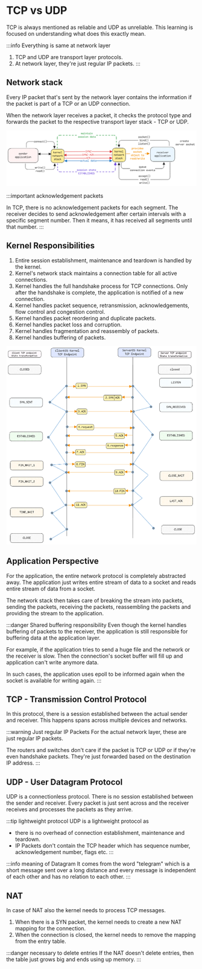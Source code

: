 # TCP vs UDP

TCP is always mentioned as reliable and UDP as unreliable.
This learning is focused on understanding what does this exactly mean.

:::info Everything is same at network layer

1. TCP and UDP are transport layer protocols.
2. At network layer, they're just regular IP packets.
   :::

## Network stack

Every IP packet that's sent by the network layer contains the information
if the packet is part of a TCP or an UDP connection.

When the network layer receives a packet, it checks the protocol type and
forwards the packet to the respective transport layer stack - TCP or UDP.

![TCP Connection](../../static/img/tcp-kernel-methods.excalidraw.png)

:::important acknowledgement packets

In TCP, there is no acknowledgement packets for each segment.
The receiver decides to send acknowledgement after certain intervals with a specific segment number.
Then it means, it has received all segments until that number.
:::

## Kernel Responsibilities

1. Entire session establishment, maintenance and teardown is handled by the kernel.
2. Kernel's network stack maintains a connection table for all active connections.
3. Kernel handles the full handshake process for TCP connections.
   Only after the handshake is complete, the application is notified of a new connection.
4. Kernel handles packet sequence, retransmission, acknowledgements, flow control and congestion control.
5. Kernel handles packet reordering and duplicate packets.
6. Kernel handles packet loss and corruption.
7. Kernel handles fragmentation and reassembly of packets.
8. Kernel handles buffering of packets.

![kernel-states](../../static/img/kernel-tcp-states.excalidraw.png)

## Application Perspective

For the application, the entire network protocol is completely abstracted away.
The application just writes entire stream of data to a socket
and reads entire stream of data from a socket.

The network stack then takes care of breaking the stream into packets,
sending the packets, receiving the packets, reassembling the packets
and providing the stream to the application.

:::danger Shared buffering responsibility
Even though the kernel handles buffering of packets to the receiver,
the application is still responsible for buffering data at the application layer.

For example, if the application tries to send a huge file and
the network or the receiver is slow.
Then the connection's socket buffer will fill up and application can't write anymore data.

In such cases, the application uses epoll to be informed again when the socket is available for writing again.
:::

## TCP - Transmission Control Protocol

In this protocol, there is a session established between the actual sender and receiver.
This happens spans across multiple devices and networks.

:::warning Just regular IP Packets
For the actual network layer, these are just regular IP packets.

The routers and switches don't care if the packet is TCP or UDP or if they're even handshake packets.
They're just forwarded based on the destination IP address.
:::

## UDP - User Datagram Protocol

UDP is a connectionless protocol.
There is no session established between the sender and receiver.
Every packet is just sent across and the receiver receives and processes the packets as they arrive.

:::tip lightweight protocol
UDP is a lightweight protocol as

- there is no overhead of connection establishment, maintenance and teardown.
- IP Packets don't contain the TCP header which has sequence number, acknowledgement number, flags etc.
  :::

:::info meaning of Datagram
It comes from the word "telegram" which is a short message sent over a long distance and
every message is independent of each other and has no relation to each other.
:::

## NAT

In case of NAT also the kernel needs to process TCP messages.

1. When there is a SYN packet, the kernel needs to create a new NAT mapping for the connection.
2. When the connection is closed, the kernel needs to remove the mapping from the entry table.

:::danger necessary to delete entries
If the NAT doesn't delete entries, then the table just grows big and ends using up memory.
:::
